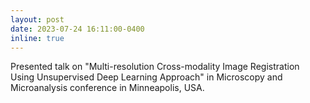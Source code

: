 ```yaml
---
layout: post
date: 2023-07-24 16:11:00-0400
inline: true
---
```


Presented talk on "Multi-resolution Cross-modality Image Registration Using Unsupervised Deep Learning Approach" in Microscopy and Microanalysis conference in Minneapolis, USA.
